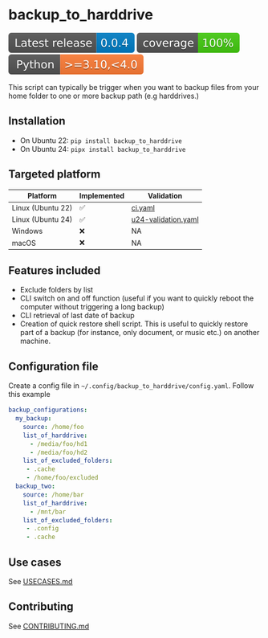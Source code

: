 # backup_to_harddrive

![latest-release](badges/latest-release.svg) ![coverage](badges/coverage.svg) ![python-version](badges/python-version.svg)

This script can typically be trigger when you want to backup files from your
home folder to one or more backup path (e.g harddrives.)

## Installation

- On Ubuntu 22: `pip install backup_to_harddrive`
- On Ubuntu 24: `pipx install backup_to_harddrive`

## Targeted platform

| Platform       | Implemented | Validation |
|----------------|--------------------| ----|
| Linux (Ubuntu 22)         | ✅ | [ci.yaml](../.github/workflows/ci.yaml#L20)|
| Linux (Ubuntu 24)         | ✅ | [u24-validation.yaml](../.github/workflows/u24-validation.yaml#L20) |
| Windows        | ❌ | NA |
| macOS          | ❌ | NA |

## Features included

- Exclude folders by list
- CLI switch on and off function (useful if you want to quickly reboot
the computer without triggering a long backup)
- CLI retrieval of last date of backup
- Creation of quick restore shell script. This is useful to quickly restore
part of a backup (for instance, only document, or music etc.) on another machine.

## Configuration file

Create a config file in `~/.config/backup_to_harddrive/config.yaml`.
Follow this example

```yaml
backup_configurations:
  my_backup:
    source: /home/foo
    list_of_harddrive:
      - /media/foo/hd1
      - /media/foo/hd2
    list_of_excluded_folders:
     - .cache
     - /home/foo/excluded
  backup_two:
    source: /home/bar
    list_of_harddrive:
      - /mnt/bar
    list_of_excluded_folders:
     - .config
     - .cache
```

## Use cases

See [USECASES.md](backup_to_harddrive/USECASES.md)

## Contributing

See [CONTRIBUTING.md](CONTRIBUTING.md)
